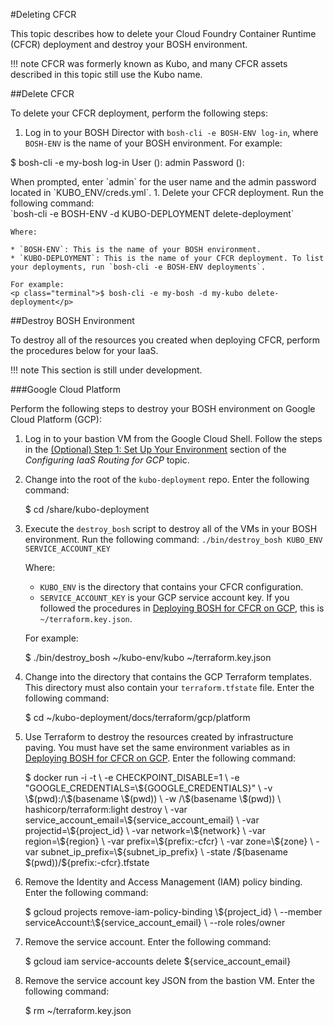 #Deleting CFCR

This topic describes how to delete your Cloud Foundry Container Runtime (CFCR) deployment and destroy your BOSH environment.

!!! note
	CFCR was formerly known as Kubo, and many CFCR assets described in this topic still use the Kubo name.

##Delete CFCR

To delete your CFCR deployment, perform the following steps:

1. Log in to your BOSH Director with `bosh-cli -e BOSH-ENV log-in`, where `BOSH-ENV` is the name of your BOSH environment. For example:
<p class="terminal">$ bosh-cli -e my-bosh log-in
User (): admin
Password ():</p>
When prompted, enter `admin` for the user name and the admin password located in `KUBO_ENV/creds.yml`.
1. Delete your CFCR deployment. Run the following command:<br>
	`bosh-cli -e BOSH-ENV -d KUBO-DEPLOYMENT delete-deployment`

	Where:

	* `BOSH-ENV`: This is the name of your BOSH environment.
	* `KUBO-DEPLOYMENT`: This is the name of your CFCR deployment. To list your deployments, run `bosh-cli -e BOSH-ENV deployments`.

	For example:
	<p class="terminal">$ bosh-cli -e my-bosh -d my-kubo delete-deployment</p>

##Destroy BOSH Environment

To destroy all of the resources you created when deploying CFCR, perform the procedures below for your IaaS.

!!! note
	This section is still under development.

###Google Cloud Platform

Perform the following steps to destroy your BOSH environment on Google Cloud Platform (GCP):

1. Log in to your bastion VM from the Google Cloud Shell. Follow the steps in the [(Optional) Step 1: Set Up Your Environment](../installing/gcp/routing-gcp/#optional-step-1-set-up-your-environment) section of the <em>Configuring IaaS Routing for GCP</em> topic.
1. Change into the root of the `kubo-deployment` repo. Enter the following command:
	<p class="terminal">$ cd /share/kubo-deployment</p>
1. Execute the `destroy_bosh` script to destroy all of the VMs in your BOSH environment. Run the following command:
	`./bin/destroy_bosh KUBO_ENV SERVICE_ACCOUNT_KEY` 

	Where:

	* `KUBO_ENV` is the directory that contains your CFCR configuration. 
	* `SERVICE_ACCOUNT_KEY` is your GCP service account key. If you followed the procedures in [Deploying BOSH for CFCR on GCP](../installing/gcp/deploying-bosh-gcp/), this is `~/terraform.key.json`.

	For example:
	<p class="terminal">$ ./bin/destroy_bosh ~/kubo-env/kubo ~/terraform.key.json</p>

1. Change into the directory that contains the GCP Terraform templates. This directory must also contain your `terraform.tfstate` file. Enter the following command:
	<p class="terminal">$ cd ~/kubo-deployment/docs/terraform/gcp/platform</p>
1. Use Terraform to destroy the resources created by infrastructure paving. You must have set the same environment variables as in [Deploying BOSH for CFCR on GCP](../installing/gcp/deploying-bosh-gcp/). Enter the following command:
	<p class="terminal">$ docker run -i -t \
	    -e CHECKPOINT_DISABLE=1 \
	    -e "GOOGLE_CREDENTIALS=\${GOOGLE_CREDENTIALS}" \
	    -v \$(pwd):/\$(basename \$(pwd)) \
	    -w /\$(basename \$(pwd)) \
	    hashicorp/terraform:light destroy \
	    -var service_account_email=\${service_account_email} \
	    -var projectid=\${project_id} \
	    -var network=\${network} \
	    -var region=\${region} \
	    -var prefix=\${prefix:-cfcr} \
	    -var zone=\${zone} \
	    -var subnet_ip_prefix=\${subnet_ip_prefix} \
            -state /$(basename $(pwd))/${prefix:-cfcr}.tfstate</p>

1. Remove the Identity and Access Management (IAM) policy binding. Enter the following command:
	<p class="terminal">$ gcloud projects remove-iam-policy-binding \${project_id} \
      --member serviceAccount:\${service_account_email} \
      --role roles/owner</p>

1. Remove the service account. Enter the following command:
   <p class="terminal">$ gcloud iam service-accounts delete ${service_account_email}</p>
   
1. Remove the service account key JSON from the bastion VM. Enter the following command:
	<p class="terminal">$ rm ~/terraform.key.json</p>
